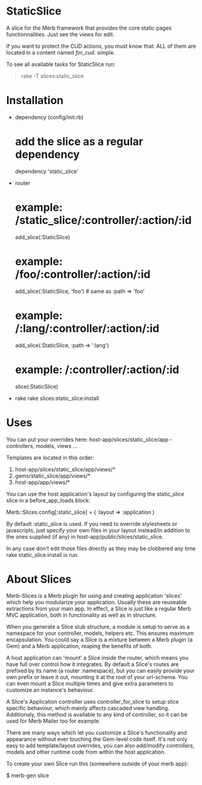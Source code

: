StaticSlice
===========

A slice for the Merb framework that provides the core static pages functionnalities.
Just see the views for edit.

If you want to protect the CUD actions, you must know that: ALL of them are located in
a content named *for_cud*. simple.

To see all available tasks for StaticSlice run:
> rake -T slices:static_slice

Installation
============

* dependency (config/init.rb)
    # add the slice as a regular dependency
    dependency 'static_slice'

* router
    # example: /static_slice/:controller/:action/:id
    add_slice(:StaticSlice)
    # example: /foo/:controller/:action/:id
    add_slice(:StaticSlice, 'foo') # same as :path => 'foo'
    # example: /:lang/:controller/:action/:id
    add_slice(:StaticSlice, :path => ':lang')
    # example: /:controller/:action/:id
    slice(:StaticSlice)

* rake
    rake slices:static_slice:install

Uses
====

You can put your overrides here:
    host-app/slices/static_slice/app - controllers, models, views ...

Templates are located in this order:
1. host-app/slices/static_slice/app/views/*
2. gems/static_slice/app/views/*
3. host-app/app/views/*

You can use the host application's layout by configuring the
static_slice slice in a before_app_loads block:

Merb::Slices.config[:static_slice] = { :layout => :application }

By default :static_slice is used. If you need to override
stylesheets or javascripts, just specify your own files in your layout
instead/in addition to the ones supplied (if any) in 
host-app/public/slices/static_slice.

In any case don't edit those files directly as they may be clobbered any time
rake static_slice:install is run.

About Slices
============

Merb-Slices is a Merb plugin for using and creating application 'slices' which
help you modularize your application. Usually these are reuseable extractions
from your main app. In effect, a Slice is just like a regular Merb MVC
application, both in functionality as well as in structure.

When you generate a Slice stub structure, a module is setup to serve as a
namespace for your controller, models, helpers etc. This ensures maximum
encapsulation. You could say a Slice is a mixture between a Merb plugin (a
Gem) and a Merb application, reaping the benefits of both.

A host application can 'mount' a Slice inside the router, which means you have
full over control how it integrates. By default a Slice's routes are prefixed
by its name (a router :namespace), but you can easily provide your own prefix
or leave it out, mounting it at the root of your url-schema. You can even
mount a Slice multiple times and give extra parameters to customize an
instance's behaviour.

A Slice's Application controller uses controller_for_slice to setup slice
specific behaviour, which mainly affects cascaded view handling. Additionaly,
this method is available to any kind of controller, so it can be used for
Merb Mailer too for example.

There are many ways which let you customize a Slice's functionality and
appearance without ever touching the Gem-level code itself. It's not only easy
to add template/layout overrides, you can also add/modify controllers, models
and other runtime code from within the host application.

To create your own Slice run this (somewhere outside of your merb app):

$ merb-gen slice <your-lowercase-slice-name>
